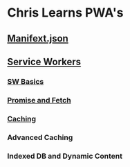 # Chris Learns PWA's

## [Manifext.json](https://github.com/teamallnighter/chris-learns-progressive-web-apps/tree/main/App%20Manifest)

## [Service Workers](https://github.com/teamallnighter/chris-learns-progressive-web-apps/tree/main/Service%20Workers)

### [SW Basics](https://github.com/teamallnighter/chris-learns-progressive-web-apps/tree/main/Service%20Workers/Service%20worker%20basics)

### [Promise and Fetch](https://github.com/teamallnighter/chris-learns-progressive-web-apps/tree/main/Service%20Workers/Promise%26Fetch)

### [Caching](https://github.com/teamallnighter/chris-learns-progressive-web-apps/tree/main/Service%20Workers/Caching)

### Advanced Caching 

### Indexed DB and Dynamic Content
